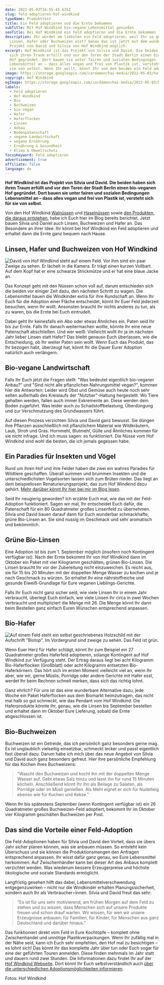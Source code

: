 ```yaml
---
date: 2022-05-03T16:55:45.635Z
slug: feld-adoptieren-hof-windkind
typeName: Produkttest
title: Ein Feld adoptieren und die Ernte bekommen
subTitle: Mit Hof Windkind bio-vegane Lebensmittel genießen
seoTitle: Bei Hof Windkind ein Feld adoptieren und die Ernte bekommen
description: Ihr würdet am liebsten ein Feld adoptieren, weil Ihr so gerne
  Linsen, Hafer oder Buchweizen esst? Genau das ist jetzt mit dem wunderbaren
  Projekt von David und Silvia von Hof Windkind möglich.
excerpt: Hof Windkind ist das Projekt von Silvia und David. Die beiden haben
  sich ihren Traum erfüllt und vor den Toren der Stadt Berlin einen bio-veganen
  Hof gegründet. Dort bauen sie unter fairen und sozialen Bedingungen
  Lebensmittel an – dass alles vegan und frei von Plastik ist, versteht sich für
  sie von selbst. Wenn Ihr wollt, könnt Ihr von den beiden ein Feld adoptieren.
image: https://storage.googleapis.com/cardamonchai-media/2022-05-03/hof-windkind-jpg-imagine-d8d8b8_807b6c_1024_768/640.webp
copyrigt: Hof Windkind
ogImage: https://storage.googleapis.com/cardamonchai-media/2022-05-03/hof-windkind-fb-jpg-imagine-d8d8b8_767262_1200_628/640.webp
labels:
  - Feld adoptieren
  - Hof Windkind
  - Bio
  - Buchweizen
  - bio-vegan
  - Hafer
  - Haferflocken
  - Linsen
  - Anbau
  - Bodenpatenschaft
  - vegane Landwirtschaft
  - vegane Ernährung
  - Ernährung & Gesundheit
  - Klima & Umweltschutz
focusKeyword: Feld adoptieren
advertisement: true
affiliate: false
language: de
---
```

**Hof Windkind ist das Projekt von Silvia und David. Die beiden haben sich ihren Traum erfüllt und vor den Toren der Stadt Berlin einen bio-veganen Hof gegründet. Dort bauen sie unter fairen und sozialen Bedingungen Lebensmittel an – dass alles vegan und frei von Plastik ist, versteht sich für sie von selbst.**

Von den Hof Windkind [Walnüssen](/2019/09/hof-windkind-walnuss-baum-adoptieren/) und [Haselnüssen](/2020/03/haselnuesse-hof-windkind/) sowie [den Produkten, die daraus entstehen](/2020/10/walnussoel-hof-windkind/), habe ich Euch hier im Blog bereits berichtet. Jetzt bauen Silvia und Daniel auch Linsen, Buchweizen und Hafer an. Das Besondere an ihrer Idee: Ihr könnt bei Hof Windkind ein Feld adoptieren und erhaltet dann die Ernte ganz bequem nach Hause.

## Linsen, Hafer und Buchweizen von Hof Windkind

![David von Hof Windkind steht auf einem Feld. Vor ihm sind ein paar Zweige zu sehen. Er lächelt in die Kamera. Er trägt einen kurzen Vollbart. Auf dem Kopf hat er eine schwarze Strickmütze und er hat eine blaue Jacke an.](https://storage.googleapis.com/cardamonchai-media/2022-05-03/david-hof-windkind-jpg-imagine-f8f8f8_75706a_1024_768/640.webp "David auf Hof Windkind")

Das Konzept geht mit den Nüssen schon voll auf, darum entschieden sich die beiden vor einiger Zeit dazu, den nächsten Schritt zu wagen. Die Lebensmittel bauen die Windkinder extra für ihre Kundschaft an. Wenn Ihr Euch für die Adoption einer Fläche entscheidet, könnt Ihr Euer Feld jederzeit besuchen, wenn Ihr wollt. Ansonsten braucht Ihr nichts anderes zu tun, als zu waren, bis die Ernte bei Euch eintrudelt.

Dabei geht Ihr keinesfalls ein Abo oder etwas Ähnliches ein. Paten seid Ihr bis zur Ernte. Falls Ihr danach weitermachen wollte, könnte Ihr eine neue Patenschaft abschließen. Und wer weiß: Vielleicht wollt Ihr ja im nächsten Jahr lieber Linsen statt Hafer? Das bleibt genauso Euch überlassen, wie die Entscheidung, ob Ihr weiter Paten sein wollt. Wenn Euch das Produkt, das Ihr bezogen habt, überzeugt hat, könnt Ihr die Dauer Eurer Adoption natürlich auch verlängern.

## Bio-vegane Landwirtschaft

Falls Ihr Euch jetzt die Fragen stellt: "Was bedeutet eigentlich bio-veganer Anbau?" und "Sind nicht alle pflanzlichen Nahrungsmittel vegan?", kommen hier die Antworten: Leider wird Obst und Gemüse auch heute noch sehr selten außerhalb des Kreislaufs der "Nutztier"-Haltung hergestellt. Wo Tiere gehalten werden, fallen auch immer Exkremente an. Diese werden dem Boden zugeführt. Was leider auch zu Schadstoffbelastung, Überdüngung und zur Verschmutzung des Grundwassers führt.

Auf diesen Prozess verzichten Silvia und David ganz bewusst. Sie düngen ihre Pflanzen ausschließlich mit pflanzlichem Material wie Wildkräutern, Laub, Stroh und Gras. Hornmehl, Blutmehl, Gülle und Ähnliches kommen für sie nicht infrage. Und ich muss sagen: es funktioniert. Die Nüsse vom Hof Windkind sind wohl die besten, die ich jemals gegessen habe.

## Ein Paradies für Insekten und Vögel

Rund um ihren Hof und ihre Felder haben die zwei ein wahres Paradies für Wildtiere geschaffen. Überall summen und brummen Insekten und die unterschiedlichsten Vogelsorten lassen sich zum Brüten nieder. Das liegt an dem beispiellosen Renaturierungsprojekt, das zum Hof Windkind dazu gehört. [Mehr darüber könnt Ihr hier bei mir im Blog lesen](/2021/04/bodenpatenschaft-hof-windkind/).

Seid Ihr neugierig geworden? Ich erzähle Euch mal, wie das mit der Feld-Adoption funktioniert. Sagen wir mal, Ihr entscheidet Euch dafür, die Patenschaft für ein 80 Quadratmeter großes Linsenfeld zu übernehmen. Silvia und David bauen darauf dann für Euch wunderbar schmackhafte, grüne Bio-Linsen an. Sie sind nussig im Geschmack und sehr aromatisch und bekömmlich.

## Grüne Bio-Linsen

Eine Adoption ist bis zum 1. September möglich (insofern noch Kontingent verfügbar ist). Nach der Ernte bekommt Ihr von Hof Windkind dann im Oktober ein Paket mit vier Kilogramm geschälten, grünen Bio-Linsen. Die Linsen braucht Ihr vor der Zubereitung nicht einzuweichen. Es reicht aus, sie für 15 bis 20 Minuten mit der doppelten Menge Wasser zu kochen und je nach Geschmack zu würzen. So erhaltet Ihr eine nährstoffreiche und gesunde Eiweiß-Grundlage für Eure veganen Lieblings-Gerichte.

Falls Ihr Euch nicht ganz sicher seid, wie viele Linsen Ihr in einem Jahr verbraucht, überlegt Euch einfach, wie viele Linsen ihr circa in zwei Wochen verbraucht und multipliziert die Menge mit 26. Die Menge könnt Ihr dann beim Bestellen ganz einfach Euren Wünschen entsprechend anpassen.

## Bio-Hafer

![Auf einem Feld steht ein selbst geschriebenes Holzschild mit der Aufschrift \"Biotop\". Im Vordergrund sind zweige zu sehen. Das Feld ist grün.](https://storage.googleapis.com/cardamonchai-media/2022-05-03/biotop-hof-windkind-jpg-imagine-183808_838c52_1024_768/640.webp "Das Biotop von Hof Windkind")

Wenn Euer Herz für Hafer schlägt, könnt Ihr zum Beispiel ein 27 Quadratmeter großes Haferfeld adoptieren, solange Kontingent auf Hof Windkind zur Verfügung steht. Der Ertrag daraus liegt bei acht Kilogramm Bio-Haferflocken (Großblatt) oder acht Kilogramm entsetzten Bio-Haferkörnern. Das hört sich im ersten Moment vielleicht viel an, wenn Ihr aber, wie wir, gerne Müslis, Porridge oder andere Gerichte mit Hafer esst, werdet Ihr beim Rechnen schnell merken, dass sich das richtig lohnt. 

Ganz ehrlich? Für uns ist das eine wunderbare Alternative dazu, jede Woche ein Paket Haferflocken aus dem Biomarkt heimzutragen, das nicht mal halb so gut schmeckt, wie das Pendant vom Hof Windkind. Die Haferprodukte könnte Ihr, genau, wie die Linsen bis September bestellen und erhaltet dann im Oktober Eure Lieferung, sobald die Ernte abgeschlossen ist.

## Bio-Buchweizen

Buchweizen ist ein Getreide, das ich persönlich ganz besonders gerne mag. Es ist unglaublich vielseitig einsetzbar, schmeckt lecker und passt eigentlich fast überall dazu. Darum habe ich mich über das neue Angebot von Silvia und David auch ganz besonders gefreut. Hier ihre persönliche Empfehlung für das Kochen ihres Buchweizens:

> "Wascht den Buchweizen und kocht ihn mit der doppelten Menge Wasser auf. Gebt etwas Salz hinzu und lasst ihn für rund 15 Minuten köcheln. Anschließend könnt Ihr ihn als Beilage zu Salaten, als Porridge oder im Müsli genießen. Als Mehl eignet er sich für Nudelteig ebenso wie für Kuchen und Kekse."

Wenn Ihr bis spätestens September (wenn Kontingent verfügbar ist) ein 26 Quadratmeter großes Buchweizen-Feld adoptiert, bekommt Ihr im Oktober vier Kilogramm geschälten Buchweizen per Post.

## Das sind die Vorteile einer Feld-Adoption

Die Feld-Adoptionen haben für Silvia und David den Vorteil, dass sie übers Jahr sicher planen können, was sie anbauen müssen. So entsteht kein Überschuss und sie können die Produktionsmengen den Anfragen entsprechend anpassen. Ihr wisst dafür ganz genau, wo Eure Lebensmittel herkommen. Auf Zwischenhändler kann bei dieser Art des Anbaus komplett verzichtet werden. Was wiederum bessere Erzeugerpreise und höchste ökologische und soziale Standards ermöglicht.

Langfristig gesehen hilft das dabei, Lebensmittelverschwendung entgegenzuwirken – nicht nur die Windkinder erhalten Planungssicherheit, sondern auch Ihr als Verbraucher⋆innen. Silvia und David freut das sehr:

> "Es ist für uns sehr motivierend, am frühen Morgen auf dem Feld zu stehen und zu wissen, dass Menschen sich auf unsere Produkte freuen und schon drauf warten. Wir wissen, für wen wir unsere Erzeugnisse anbauen: für Familien, für Kinder, für Menschen aus ganz Deutschland und darüber hinaus."

Das funktioniert direkt vom Feld in Eure Kochtöpfe – komplett ohne Zwischenhandel und unnötige Plastikverpackungen. Wenn Ihr zufällig mal in der Nähe seid, kann ich Euch sehr empfehlen, den Hof mal zu besichtigen – es lohnt sich!  Das könnt Ihr das komplette Jahr über tun oder Euch sogar für eine der geführten Touren anmelden. Diese finden mehrmals im Jahr statt und dauern rund zwei Stunden. Die Informationen dazu findet Ihr auf der [Hof Windkind Webseite](https://www.hofwindkind.com/info/termine.html). Dort könnt Ihr Euch selbstverständlich auch [über die unterschiedlichen Adoptionsmöglichkeiten informieren](https://www.hofwindkind.com/info/alle-produkte.html).

Fotos: Hof Windkind